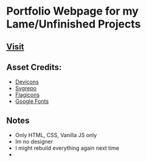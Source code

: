 # Portfolio Webpage for my Lame/Unfinished Projects
## [Visit](https://meowmeowzers.github.io/)
## Asset Credits:
- [Devicons](https://devicon.dev/)
- [Svgrepo](https://www.svgrepo.com/)
- [Flagicons](https://flagicons.lipis.dev/)
- [Google Fonts](https://fonts.google.com/)
## Notes
- Only HTML, CSS, Vanilla JS only
- Im no designer
- I might rebuild everything again next time
- 